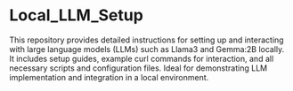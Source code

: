 # Local_LLM_Setup
This repository provides detailed instructions for setting up and interacting with large language models (LLMs) such as Llama3 and Gemma:2B locally. It includes setup guides, example curl commands for interaction, and all necessary scripts and configuration files. Ideal for demonstrating LLM implementation and integration in a local environment.
